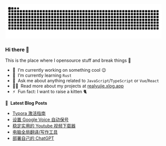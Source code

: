 <picture>
  <source media="(prefers-color-scheme: dark)" srcset="https://raw.githubusercontent.com/devyujie/devyujie/output/github-contribution-grid-snake-dark.svg">
  <source media="(prefers-color-scheme: light)" srcset="https://raw.githubusercontent.com/devyujie/devyujie/output/github-contribution-grid-snake.svg">
  <img alt="github contribution grid snake animation" src="https://raw.githubusercontent.com/devyujie/devyujie/output/github-contribution-grid-snake.svg">
</picture>

### Hi there 👋
This is the place where I opensource stuff and break things :rofl:


- 🔭 &nbsp;I’m currently working on something cool :wink:
- 🌱 &nbsp;I’m currently learning `Rust`
- 💬 &nbsp;Ask me about anything related to `JavaScript`/`TypeScript` or `Vue`/`React`
- 👨‍💻 &nbsp;Read more about my projects at [realyujie.xlog.app](https://realyujie.xlog.app/portfolios)
- ⚡ &nbsp;Fun fact: I want to raise a kitten 🐈

📕 &nbsp;**Latest Blog Posts**
<!-- BLOG-POST-LIST:START -->
- [Typora 激活指南](https://xlog.app/api/redirection?characterId=54234&noteId=13)
- [设置 Google Voice 自动保号](https://xlog.app/api/redirection?characterId=54234&noteId=8)
- [稳定实用的 Youtube 视频下载器](https://xlog.app/api/redirection?characterId=54234&noteId=7)
- [电脑全局翻译/写作工具](https://xlog.app/api/redirection?characterId=54234&noteId=6)
- [部署自己的 ChatGPT](https://xlog.app/api/redirection?characterId=54234&noteId=1)
<!-- BLOG-POST-LIST:END -->

